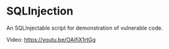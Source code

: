 # SQLInjection
An SQLInjectable script for demonstration of vulnerable code.

Video: https://youtu.be/OAifiX1rtGg
